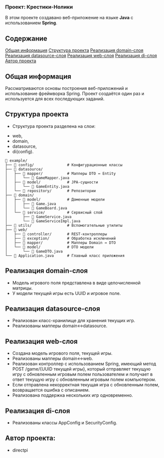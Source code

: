 ### Проект: Крестики-Нолики

В этом проекте создавано веб-приложение на языке **Java** с использованием **Spring**. 

## Содержание
[Общая информация](#общая-информация)
[Структура проекта](#структура-проекта)
[Реализация domain-слоя](#реализация-domain-слоя)
[Реализация datasource-слоя](#реализация-datasource-слоя)
[Реализация web-слоя](#реализация-web-слоя)
[Реализация di-слоя](#реализация-di-слоя)
[Автор проекта](#автор-проекта)

## Общая информация

Рассматриваются основы построения веб-приложений и использование фреймворка Spring.
Проект создаётся один раз и используется для всех последующих заданий.

## Структура проекта
- Структура проекта разделена на слои:   
+ web,  
+ domain,  
+ datasource,  
+ di(config).  

```text
📁 example/
├── 📁 config/               # Конфигурационные классы
├── 📁 datasource/
│   ├── 📁 mapper/           # Мапперы DTO ↔ Entity
│   │   └── 📄 GameMapper.java
│   ├── 📁 model/            # JPA-сущности
│   │   └── 📄 GameEntity.java
│   └── 📁 repository/       # Репозитории
├── 📁 domain/
│   ├── 📁 model/            # Доменные модели
│   │   ├── 📄 Game.java
│   │   └── 📄 GameBoard.java
│   └── 📁 service/          # Сервисный слой
│       ├── 📄 GameService.java
│       └── 📄 GameServiceImpl.java
├── 📁 utils/                # Вспомогательные утилиты
├── 📁 web/
│   ├── 📁 controller/       # REST-контроллеры
│   ├── 📁 exception/        # Обработка исключений
│   ├── 📁 mapper/           # Мапперы Domain ↔ DTO
│   └── 📁 model/            # DTO модели
│       └── 📄 GameDTO.java
└── 📄 Application.java      # Главный класс приложения
```

## Реализация domain-слоя
- Модель игрового поля представлена в виде целочисленной матрицы.
- У модели текущей игры есть UUID и игровое поле.

## Реализация datasource-слоя
- Реализован класс-хранилище для хранения текущих игр.
- Реализованы мапперы domain<->datasource.

## Реализация web-слоя
- Создана модель игрового поля, текущей игры.
- Реализованы мапперы domain<->web.
- Реализован контроллер с использованием Spring, имеющий метод POST /game/{UUID текущей игры}, который отправляет текущую игру с обновленным игровым полем пользователем и получает в ответ текущую игру с обновленным игровым полем компьютером.
- Если отправлена некорректная текущая игра с обновленным полем,  возвращается ошибка с описанием.
- Реализована поддержка нескольких игр одновременно.

## Реализация di-слоя
- Реализованы классы AppConfig и SecurityConfig. 

## Автор проекта:
+ directpi
